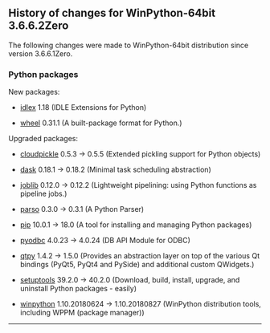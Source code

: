 ﻿## History of changes for WinPython-64bit 3.6.6.2Zero

The following changes were made to WinPython-64bit distribution since version 3.6.6.1Zero.

### Python packages

New packages:

  * [idlex](https://pypi.org/project/idlex) 1.18 (IDLE Extensions for Python)
  * [wheel](https://pypi.org/project/wheel) 0.31.1 (A built-package format for Python.)

Upgraded packages:

  * [cloudpickle](https://pypi.org/project/cloudpickle) 0.5.3 → 0.5.5 (Extended pickling support for Python objects)
  * [dask](https://pypi.org/project/dask) 0.18.1 → 0.18.2 (Minimal task scheduling abstraction)
  * [joblib](https://pypi.org/project/joblib) 0.12.0 → 0.12.2 (Lightweight pipelining: using Python functions as pipeline jobs.)
  * [parso](https://pypi.org/project/parso) 0.3.0 → 0.3.1 (A Python Parser)
  * [pip](https://pypi.org/project/pip) 10.0.1 → 18.0 (A tool for installing and managing Python packages)
  * [pyodbc](https://pypi.org/project/pyodbc) 4.0.23 → 4.0.24 (DB API Module for ODBC)
  * [qtpy](https://pypi.org/project/qtpy) 1.4.2 → 1.5.0 (Provides an abstraction layer on top of the various Qt bindings (PyQt5, PyQt4 and PySide) and additional custom QWidgets.)
  * [setuptools](https://pypi.org/project/setuptools) 39.2.0 → 40.2.0 (Download, build, install, upgrade, and uninstall Python packages - easily)
  * [winpython](http://winpython.github.io/) 1.10.20180624 → 1.10.20180827 (WinPython distribution tools, including WPPM (package manager))

* * *
